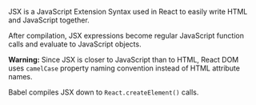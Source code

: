 JSX is a JavaScript Extension Syntax used in React to easily write HTML and JavaScript together.

After compilation, JSX expressions become regular JavaScript function calls and evaluate to JavaScript objects.

**Warning:**
Since JSX is closer to JavaScript than to HTML, React DOM uses `camelCase` property naming convention instead of HTML attribute names.

Babel compiles JSX down to `React.createElement()` calls.